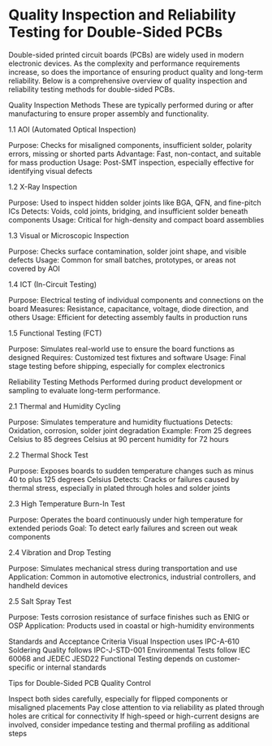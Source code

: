 # Quality Inspection and Reliability Testing for Double-Sided PCBs

Double-sided printed circuit boards (PCBs) are widely used in modern electronic devices. As the complexity and performance requirements increase, so does the importance of ensuring product quality and long-term reliability. Below is a comprehensive overview of quality inspection and reliability testing methods for double-sided PCBs.

Quality Inspection Methods
These are typically performed during or after manufacturing to ensure proper assembly and functionality.

1.1 AOI (Automated Optical Inspection)

Purpose: Checks for misaligned components, insufficient solder, polarity errors, missing or shorted parts
Advantage: Fast, non-contact, and suitable for mass production
Usage: Post-SMT inspection, especially effective for identifying visual defects

1.2 X-Ray Inspection

Purpose: Used to inspect hidden solder joints like BGA, QFN, and fine-pitch ICs
Detects: Voids, cold joints, bridging, and insufficient solder beneath components
Usage: Critical for high-density and compact board assemblies

1.3 Visual or Microscopic Inspection

Purpose: Checks surface contamination, solder joint shape, and visible defects
Usage: Common for small batches, prototypes, or areas not covered by AOI

1.4 ICT (In-Circuit Testing)

Purpose: Electrical testing of individual components and connections on the board
Measures: Resistance, capacitance, voltage, diode direction, and others
Usage: Efficient for detecting assembly faults in production runs

1.5 Functional Testing (FCT)

Purpose: Simulates real-world use to ensure the board functions as designed
Requires: Customized test fixtures and software
Usage: Final stage testing before shipping, especially for complex electronics

Reliability Testing Methods
Performed during product development or sampling to evaluate long-term performance.

2.1 Thermal and Humidity Cycling

Purpose: Simulates temperature and humidity fluctuations
Detects: Oxidation, corrosion, solder joint degradation
Example: From 25 degrees Celsius to 85 degrees Celsius at 90 percent humidity for 72 hours

2.2 Thermal Shock Test

Purpose: Exposes boards to sudden temperature changes such as minus 40 to plus 125 degrees Celsius
Detects: Cracks or failures caused by thermal stress, especially in plated through holes and solder joints

2.3 High Temperature Burn-In Test

Purpose: Operates the board continuously under high temperature for extended periods
Goal: To detect early failures and screen out weak components

2.4 Vibration and Drop Testing

Purpose: Simulates mechanical stress during transportation and use
Application: Common in automotive electronics, industrial controllers, and handheld devices

2.5 Salt Spray Test

Purpose: Tests corrosion resistance of surface finishes such as ENIG or OSP
Application: Products used in coastal or high-humidity environments

Standards and Acceptance Criteria
Visual Inspection uses IPC-A-610
Soldering Quality follows IPC-J-STD-001
Environmental Tests follow IEC 60068 and JEDEC JESD22
Functional Testing depends on customer-specific or internal standards

Tips for Double-Sided PCB Quality Control

Inspect both sides carefully, especially for flipped components or misaligned placements
Pay close attention to via reliability as plated through holes are critical for connectivity
If high-speed or high-current designs are involved, consider impedance testing and thermal profiling as additional steps
